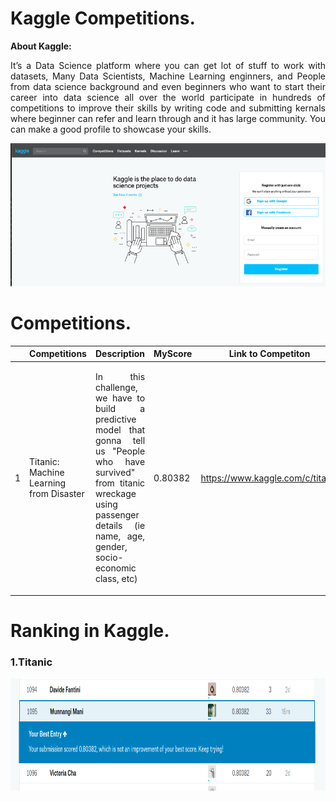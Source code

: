 # Kaggle Competitions.
**About Kaggle:**

<p align="justify">
  It’s a Data Science platform where you can get lot of stuff to work with datasets, Many Data Scientists, Machine Learning enginners, and People from data science background and even beginners who want to start their career into data science all over the world participate in hundreds of competitions to improve their skills by writing code and submitting kernals where beginner can refer and learn through and it has large community. You can make a good profile to showcase your skills.</p>
<p align="center">
  <img src="https://github.com/Manikanta-Munnangi/Kaggle-Competitions/blob/master/Images-src/Kaggle%20intro.png">
</p>

# Competitions.
|| Competitions  | Description |MyScore |Link to Competiton|
|--| ------------- | --|------------- |--|
|1| <p align="Justify">Titanic: Machine Learning from Disaster</p>|  <p align="Justify">In this challenge, we have to build a predictive model that gonna tell us "People who have survived" from titanic wreckage using passenger details (ie name, age, gender, socio-economic class, etc)</p>| 0.80382  |https://www.kaggle.com/c/titanic|


# Ranking in Kaggle.
### 1.Titanic 
<img src="https://github.com/Manikanta-Munnangi/Kaggle-Competitions/blob/master/Images-src/Titanic_score.png" width="1350" height="180">
